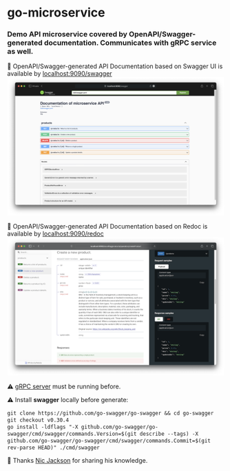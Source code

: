 # go-microservice

### Demo API microservice covered by OpenAPI/Swagger-generated documentation. Communicates with gRPC service as well.

📌 OpenAPI/Swagger-generated API Documentation based on Swagger UI is available by [localhost:9090/swagger](http://localhost:9090/swagger)
![OpenAPI/Swagger-generated API Documentation based on Swagger UI](public/swagger_ui.png)

📌 OpenAPI/Swagger-generated API Documentation based on Redoc is available by [localhost:9090/redoc](http://localhost:9090/redoc)
![OpenAPI/Swagger-generated API Documentation based on Redoc UI](public/redoc_ui.png)

⚠️ [gRPC server](https://github.com/oleksiivelychko/go-grpc-service) must be running before.

⚠️ Install **swagger** locally before generate:
```
git clone https://github.com/go-swagger/go-swagger && cd go-swagger
git checkout v0.30.4
go install -ldflags "-X github.com/go-swagger/go-swagger/cmd/swagger/commands.Version=$(git describe --tags) -X github.com/go-swagger/go-swagger/cmd/swagger/commands.Commit=$(git rev-parse HEAD)" ./cmd/swagger
```

🎥 Thanks [Nic Jackson](https://www.youtube.com/c/NicJackson) for sharing his knowledge.
